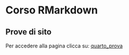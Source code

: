 
# Corso RMarkdown

## Prove di sito

Per accedere alla pagina clicca su: [quarto_prova](quarto_prova.html)